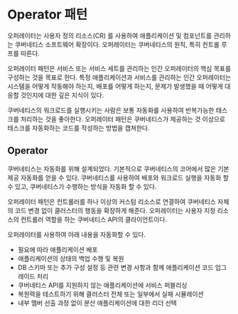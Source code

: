 # Operator 패턴

오퍼레이터는 사용자 정의 리소스(CR) 를 사용하여 애플리케이션 및 컴포넌트를 관리하는 쿠버네티스 소프트웨어 확장이다. 오퍼레이터는 쿠버네티스의 원칙, 특히 컨트롤 루프를 따른다.

오퍼레이터 패턴은 서비스 또는 서비스 세트를 관리하는 인간 오퍼레이터의 핵심 목표를 구성하는 것을 목표로 한다. 특정 애플리케이션과 서비스를 관리하는 인간 오퍼레이터는 시스템을 어떻게 작동해야 하는지, 배포를 어떻게 하는지, 문제가 발생했을 때 어떻게 대응할 것인지에 대한 깊은 지식이 있다.

쿠버네티스의 워크로드를 실행시키는 사람은 보통 자동화를 사용하여 반복가능한 태스크를 처리하는 것을 좋아한다. 오퍼레이터 패턴은 쿠버네티스가 제공하는 것 이상으로 태스크를 자동화하는 코드를 작성하는 방법을 캡쳐한다.



## Operator

쿠버네티스는 자동화를 위해 설계되었다. 기본적으로 쿠버네티스의 코어에서 많은 기본 제공 자동화를 얻을 수 있다. 쿠버네티스를 사용하여 배포와 워크로드 실행을 자동화 할 수 있고, 쿠버네티스가 수행하는 방식을 자동화 할 수 있다.

오퍼레이터 패턴은 컨트롤러를 하나 이상의 커스텀 리소스로 연결하여 쿠버네티스 자체의 코드 변경 없이 클러스터의 행동을 확장하게 해준다. 오퍼레이터는 사용자 지정 리소스의 컨트롤러 역할을 하는 쿠버네티스 API의 클라이언트이다.

오퍼레이터를 사용하여 아래 내용을 자동화할 수 있다.

* 필요에 따라 애플리케이션 배포
* 애플리케이션의 상태의 백업 수행 및 복원
* DB 스키마 또는 추가 구성 설정 등 관련 변경 사항과 함께 애플리케이션 코드 업그레이드 처리
* 쿠버네티스 API를 지원하지 않는 애플리케이션에 서비스 퍼블리싱
* 복원력을 테스트하기 위해 클러스터 전체 또는 일부에서 실패 시뮬레이션
* 내부 멤버 선출 과정 없이 분산 애플리케이션에 대한 리더 선택








